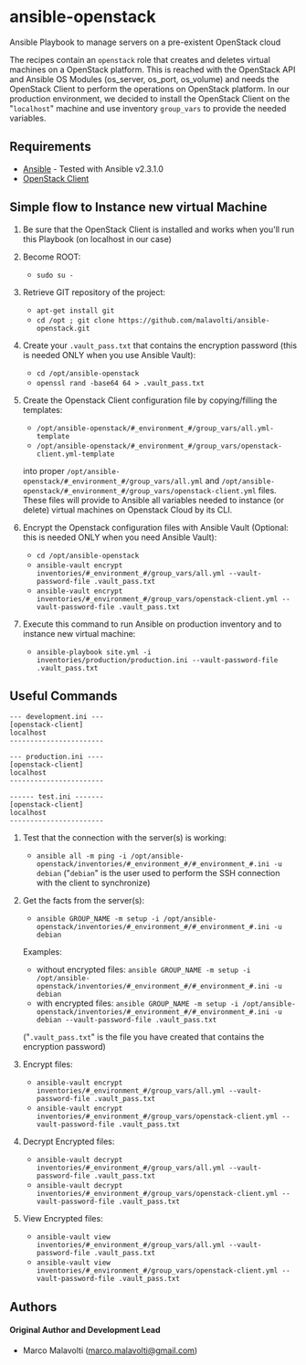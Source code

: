 # ansible-openstack
Ansible Playbook to manage servers on a pre-existent OpenStack cloud

The recipes contain an ```openstack``` role that creates and deletes virtual machines on a OpenStack platform.
This is reached with the OpenStack API and Ansible OS Modules (os_server, os_port, os_volume) and needs the OpenStack Client to perform the operations on OpenStack platform.
In our production environment, we decided to install the OpenStack Client on the "```localhost```" machine and use inventory ```group_vars``` to provide the needed variables.

## Requirements

* [Ansible](https://www.ansible.com/) - Tested with Ansible v2.3.1.0
* [OpenStack Client](https://pypi.python.org/pypi/python-openstackclient)

## Simple flow to Instance new virtual Machine

1. Be sure that the OpenStack Client is installed and works when you'll run this Playbook (on localhost in our case)

2. Become ROOT:
   * ```sudo su -```

3. Retrieve GIT repository of the project:
   * ```apt-get install git```
   * ```cd /opt ; git clone https://github.com/malavolti/ansible-openstack.git```

4. Create your ```.vault_pass.txt``` that contains the encryption password (this is needed ONLY when you use Ansible Vault):
   * ```cd /opt/ansible-openstack```
   * ```openssl rand -base64 64 > .vault_pass.txt```

5. Create the Openstack Client configuration file by copying/filling the templates:
    * ```/opt/ansible-openstack/#_environment_#/group_vars/all.yml-template```
    * ```/opt/ansible-openstack/#_environment_#/group_vars/openstack-client.yml-template```

   into proper ```/opt/ansible-openstack/#_environment_#/group_vars/all.yml``` and ```/opt/ansible-openstack/#_environment_#/group_vars/openstack-client.yml``` files.
   These files will provide to Ansible all variables needed to instance (or delete) virtual machines on Openstack Cloud by its CLI.

6. Encrypt the Openstack configuration files with Ansible Vault (Optional: this is needed ONLY when you need Ansible Vault):
   * ```cd /opt/ansible-openstack```
   * ```ansible-vault encrypt inventories/#_environment_#/group_vars/all.yml --vault-password-file .vault_pass.txt```
   * ```ansible-vault encrypt inventories/#_environment_#/group_vars/openstack-client.yml --vault-password-file .vault_pass.txt```

7. Execute this command to run Ansible on production inventory and to instance new virtual machine:
   * ```ansible-playbook site.yml -i inventories/production/production.ini --vault-password-file .vault_pass.txt```


## Useful Commands

```
--- development.ini ---
[openstack-client]
localhost
-----------------------

--- production.ini ----
[openstack-client]
localhost
-----------------------

------ test.ini -------
[openstack-client]
localhost
-----------------------
```

1. Test that the connection with the server(s) is working:
   * ```ansible all -m ping -i /opt/ansible-openstack/inventories/#_environment_#/#_environment_#.ini -u debian```
   ("```debian```" is the user used to perform the SSH connection with the client to synchronize)

2. Get the facts from the server(s):
   * ```ansible GROUP_NAME -m setup -i /opt/ansible-openstack/inventories/#_environment_#/#_environment_#.ini -u debian```

   Examples:
      * without encrypted files:
         ```ansible GROUP_NAME -m setup -i /opt/ansible-openstack/inventories/#_environment_#/#_environment_#.ini -u debian```
      * with encrypted files:
         ```ansible GROUP_NAME -m setup -i /opt/ansible-openstack/inventories/#_environment_#/#_environment_#.ini -u debian --vault-password-file .vault_pass.txt```

      ("```.vault_pass.txt```" is the file you have created that contains the encryption password)

3. Encrypt files:
   * ```ansible-vault encrypt inventories/#_environment_#/group_vars/all.yml --vault-password-file .vault_pass.txt```
   * ```ansible-vault encrypt inventories/#_environment_#/group_vars/openstack-client.yml --vault-password-file .vault_pass.txt```

4. Decrypt Encrypted files:
   * ```ansible-vault decrypt inventories/#_environment_#/group_vars/all.yml --vault-password-file .vault_pass.txt```
   * ```ansible-vault decrypt inventories/#_environment_#/group_vars/openstack-client.yml --vault-password-file .vault_pass.txt```

5. View Encrypted files:
   * ```ansible-vault view inventories/#_environment_#/group_vars/all.yml --vault-password-file .vault_pass.txt```
   * ```ansible-vault view inventories/#_environment_#/group_vars/openstack-client.yml --vault-password-file .vault_pass.txt```

## Authors

#### Original Author and Development Lead

* Marco Malavolti (marco.malavolti@gmail.com)
